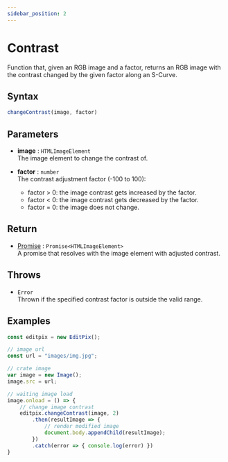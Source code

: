 ```yaml
---
sidebar_position: 2
---
```


# Contrast
Function that,  given an RGB image and a factor, returns an RGB image with the contrast changed by the given factor along an S-Curve.

## Syntax

```jsx
changeContrast(image, factor)
```

## Parameters

- **image** : `HTMLImageElement` <br/> 
The image element to change the contrast of.

- **factor** : `number` <br/>
The contrast adjustment factor (-100 to 100):
    - factor > 0: the image contrast gets increased by the factor.
    - factor < 0: the image contrast gets decreased by the factor.
    - factor = 0: the image does not change.

## Return

- [Promise](https://developer.mozilla.org/en-US/docs/Web/JavaScript/Reference/Global_Objects/Promise) : `Promise<HTMLImageElement>` <br/>
A promise that resolves with the image element with adjusted contrast.

## Throws

- `Error` <br/>
 Thrown if the specified contrast factor is outside the valid range.

## Examples

```jsx
const editpix = new EditPix();

// image url
const url = "images/img.jpg";

// crate image
var image = new Image();
image.src = url;

// waiting image load
image.onload = () => {
    // change image contrast
    editpix.changeContrast(image, 2)
        .then(resultImage => {
            // render modified image
            document.body.appendChild(resultImage);
        })
        .catch(error => { console.log(error) })
}
```
